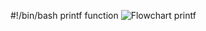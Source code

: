 #!/bin/bash
printf function
![Flowchart printf](https://github.com/user-attachments/assets/5d8fee56-a3b1-4473-bd11-c8ede688a269)
